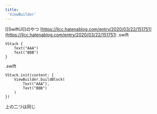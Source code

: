 ```yaml
---
title:
 'ViewBuilder'
---
```


[[SwiftUI]]のやつ
[https://llcc.hatenablog.com/entry/2020/03/22/151751](https://llcc.hatenablog.com/entry/2020/03/22/151751)
.swift

```
VStack {
    Text("AAA")
    Text("BBB")
}
```


.swift

```
VStack.init(content: {
    ViewBuilder.buildBlock(
        Text("AAA"),
        Text("BBB")
    )
})
```

上の二つは同じ
